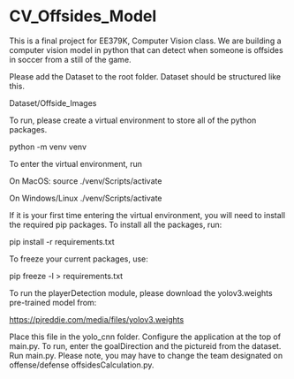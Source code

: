 # CV_Offsides_Model
This is a final project for EE379K, Computer Vision class. We are building a computer vision model in python that can detect when someone is offsides in soccer from a still of the game.

Please add the Dataset to the root folder.
Dataset should be structured like this.
    
Dataset/Offside_Images

To run, please create a virtual environment to store all of the python packages.

python -m venv venv

To enter the virtual environment, run

On MacOS:
source ./venv/Scripts/activate

On Windows/Linux
./venv/Scripts/activate

If it is your first time entering the virtual environment, you will need to install the required pip packages. To install all the packages, run:

pip install -r requirements.txt

To freeze your current packages, use:

pip freeze -l > requirements.txt

To run the playerDetection module, please download the yolov3.weights pre-trained model from:

https://pjreddie.com/media/files/yolov3.weights

Place this file in the yolo_cnn folder. Configure the application at the top of main.py. To run, enter the goalDirection and the pictureid from the dataset.
Run main.py. Please note, you may have to change the team designated on offense/defense offsidesCalculation.py.
